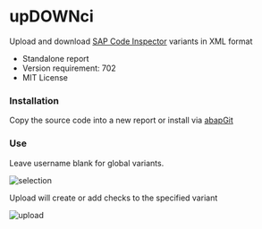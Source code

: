 # upDOWNci
Upload and download [SAP Code Inspector](http://wiki.scn.sap.com/wiki/display/ABAP/Code+Inspector) variants in XML format

- Standalone report
- Version requirement: 702
- MIT License 


### Installation
Copy the source code into a new report or install via [abapGit](https://github.com/larshp/abapGit)

### Use

Leave username blank for global variants.

![selection](http://larshp.github.io/upDOWNci/img/selection.png)

Upload will create or add checks to the specified variant

![upload](http://larshp.github.io/upDOWNci/img/upload.png)
